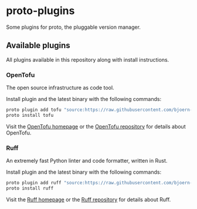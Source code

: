 # proto-plugins

Some plugins for proto, the pluggable version manager.

## Available plugins

All plugins available in this repository along with install instructions.

### OpenTofu

The open source infrastructure as code tool.

Install plugin and the latest binary with the following commands:

```bash
proto plugin add tofu "source:https://raw.githubusercontent.com/bjoern-reetz/proto-plugins/main/toml-plugins/tofu.toml"
proto install tofu
```

Visit the [OpenTofu homepage](https://opentofu.org/) or the [OpenTofu repository](https://github.com/opentofu/opentofu) for details about OpenTofu.

### Ruff

An extremely fast Python linter and code formatter, written in Rust.

Install plugin and the latest binary with the following commands:

```bash
proto plugin add ruff "source:https://raw.githubusercontent.com/bjoern-reetz/proto-plugins/main/toml-plugins/ruff.toml"
proto install ruff
```

Visit the [Ruff homepage](https://docs.astral.sh/ruff/) or the [Ruff repository](https://github.com/astral-sh/ruff) for details about Ruff.
